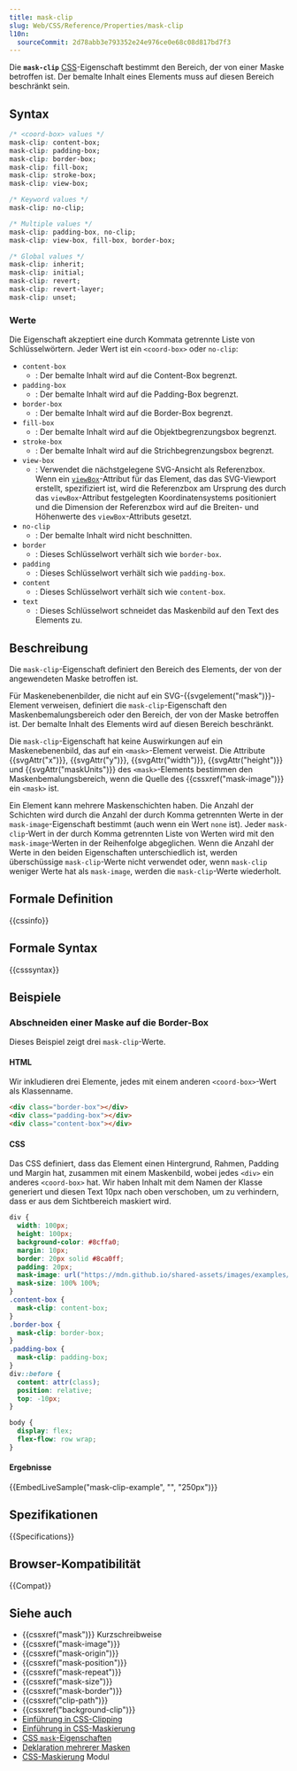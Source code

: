 ```yaml
---
title: mask-clip
slug: Web/CSS/Reference/Properties/mask-clip
l10n:
  sourceCommit: 2d78abb3e793352e24e976ce0e68c08d817bd7f3
---
```


Die **`mask-clip`** [CSS](/de/docs/Web/CSS)-Eigenschaft bestimmt den Bereich, der von einer Maske betroffen ist. Der bemalte Inhalt eines Elements muss auf diesen Bereich beschränkt sein.

## Syntax

```css
/* <coord-box> values */
mask-clip: content-box;
mask-clip: padding-box;
mask-clip: border-box;
mask-clip: fill-box;
mask-clip: stroke-box;
mask-clip: view-box;

/* Keyword values */
mask-clip: no-clip;

/* Multiple values */
mask-clip: padding-box, no-clip;
mask-clip: view-box, fill-box, border-box;

/* Global values */
mask-clip: inherit;
mask-clip: initial;
mask-clip: revert;
mask-clip: revert-layer;
mask-clip: unset;
```

### Werte

Die Eigenschaft akzeptiert eine durch Kommata getrennte Liste von Schlüsselwörtern. Jeder Wert ist ein `<coord-box>` oder `no-clip`:

- `content-box`
  - : Der bemalte Inhalt wird auf die Content-Box begrenzt.
- `padding-box`
  - : Der bemalte Inhalt wird auf die Padding-Box begrenzt.
- `border-box`
  - : Der bemalte Inhalt wird auf die Border-Box begrenzt.
- `fill-box`
  - : Der bemalte Inhalt wird auf die Objektbegrenzungsbox begrenzt.
- `stroke-box`
  - : Der bemalte Inhalt wird auf die Strichbegrenzungsbox begrenzt.
- `view-box`
  - : Verwendet die nächstgelegene SVG-Ansicht als Referenzbox. Wenn ein [`viewBox`](/de/docs/Web/SVG/Reference/Attribute/viewBox)-Attribut für das Element, das das SVG-Viewport erstellt, spezifiziert ist, wird die Referenzbox am Ursprung des durch das `viewBox`-Attribut festgelegten Koordinatensystems positioniert und die Dimension der Referenzbox wird auf die Breiten- und Höhenwerte des `viewBox`-Attributs gesetzt.
- `no-clip`
  - : Der bemalte Inhalt wird nicht beschnitten.
- `border`
  - : Dieses Schlüsselwort verhält sich wie `border-box`.
- `padding`
  - : Dieses Schlüsselwort verhält sich wie `padding-box`.
- `content`
  - : Dieses Schlüsselwort verhält sich wie `content-box`.
- `text`
  - : Dieses Schlüsselwort schneidet das Maskenbild auf den Text des Elements zu.

## Beschreibung

Die `mask-clip`-Eigenschaft definiert den Bereich des Elements, der von der angewendeten Maske betroffen ist.

Für Maskenebenenbilder, die nicht auf ein SVG-{{svgelement("mask")}}-Element verweisen, definiert die `mask-clip`-Eigenschaft den Maskenbemalungsbereich oder den Bereich, der von der Maske betroffen ist. Der bemalte Inhalt des Elements wird auf diesen Bereich beschränkt.

Die `mask-clip`-Eigenschaft hat keine Auswirkungen auf ein Maskenebenenbild, das auf ein `<mask>`-Element verweist. Die Attribute {{svgAttr("x")}}, {{svgAttr("y")}}, {{svgAttr("width")}}, {{svgAttr("height")}} und {{svgAttr("maskUnits")}} des `<mask>`-Elements bestimmen den Maskenbemalungsbereich, wenn die Quelle des {{cssxref("mask-image")}} ein `<mask>` ist.

Ein Element kann mehrere Maskenschichten haben. Die Anzahl der Schichten wird durch die Anzahl der durch Komma getrennten Werte in der `mask-image`-Eigenschaft bestimmt (auch wenn ein Wert `none` ist). Jeder `mask-clip`-Wert in der durch Komma getrennten Liste von Werten wird mit den `mask-image`-Werten in der Reihenfolge abgeglichen. Wenn die Anzahl der Werte in den beiden Eigenschaften unterschiedlich ist, werden überschüssige `mask-clip`-Werte nicht verwendet oder, wenn `mask-clip` weniger Werte hat als `mask-image`, werden die `mask-clip`-Werte wiederholt.

## Formale Definition

{{cssinfo}}

## Formale Syntax

{{csssyntax}}

## Beispiele

### Abschneiden einer Maske auf die Border-Box

Dieses Beispiel zeigt drei `mask-clip`-Werte.

#### HTML

Wir inkludieren drei Elemente, jedes mit einem anderen `<coord-box>`-Wert als Klassenname.

```html live-sample___mask-clip-example
<div class="border-box"></div>
<div class="padding-box"></div>
<div class="content-box"></div>
```

#### CSS

Das CSS definiert, dass das Element einen Hintergrund, Rahmen, Padding und Margin hat, zusammen mit einem Maskenbild, wobei jedes `<div>` ein anderes `<coord-box>` hat. Wir haben Inhalt mit dem Namen der Klasse generiert und diesen Text 10px nach oben verschoben, um zu verhindern, dass er aus dem Sichtbereich maskiert wird.

```css live-sample___mask-clip-example
div {
  width: 100px;
  height: 100px;
  background-color: #8cffa0;
  margin: 10px;
  border: 20px solid #8ca0ff;
  padding: 20px;
  mask-image: url("https://mdn.github.io/shared-assets/images/examples/mdn.svg");
  mask-size: 100% 100%;
}
.content-box {
  mask-clip: content-box;
}
.border-box {
  mask-clip: border-box;
}
.padding-box {
  mask-clip: padding-box;
}
div::before {
  content: attr(class);
  position: relative;
  top: -10px;
}
```

```css hidden live-sample___mask-clip-example
body {
  display: flex;
  flex-flow: row wrap;
}
```

#### Ergebnisse

{{EmbedLiveSample("mask-clip-example", "", "250px")}}

## Spezifikationen

{{Specifications}}

## Browser-Kompatibilität

{{Compat}}

## Siehe auch

- {{cssxref("mask")}} Kurzschreibweise
- {{cssxref("mask-image")}}
- {{cssxref("mask-origin")}}
- {{cssxref("mask-position")}}
- {{cssxref("mask-repeat")}}
- {{cssxref("mask-size")}}
- {{cssxref("mask-border")}}
- {{cssxref("clip-path")}}
- {{cssxref("background-clip")}}
- [Einführung in CSS-Clipping](/de/docs/Web/CSS/CSS_masking/Clipping)
- [Einführung in CSS-Maskierung](/de/docs/Web/CSS/CSS_masking/Masking)
- [CSS `mask`-Eigenschaften](/de/docs/Web/CSS/CSS_masking/Mask_properties)
- [Deklaration mehrerer Masken](/de/docs/Web/CSS/CSS_masking/Multiple_masks)
- [CSS-Maskierung](/de/docs/Web/CSS/CSS_masking) Modul

